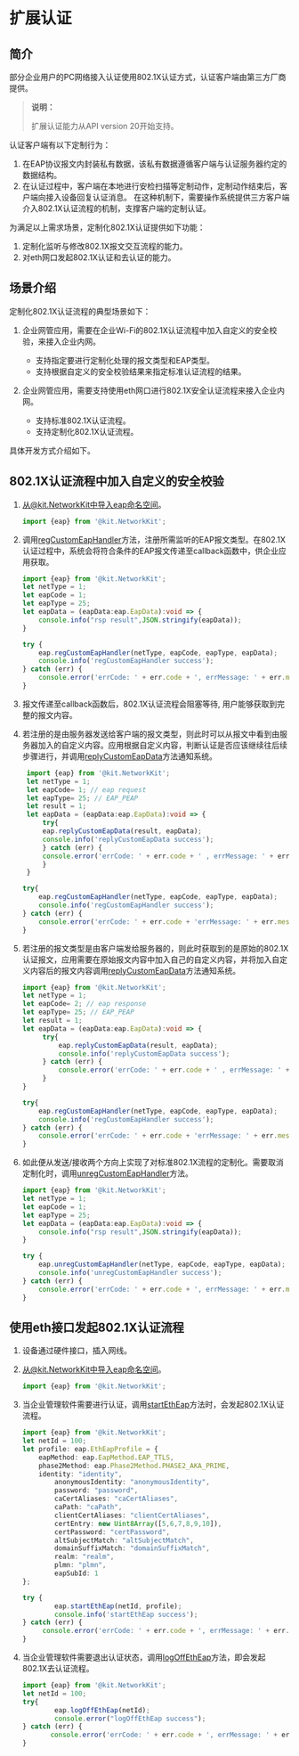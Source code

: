 # 扩展认证

<!--Kit: Network Kit-->
<!--Subsystem: Communication-->
<!--Owner: @foredward-->
<!--Designer: @h00918518-->
<!--Tester: @WIFIroam-test-->
<!--Adviser: @zhang_yixin13-->

## 简介

部分企业用户的PC网络接入认证使用802.1X认证方式，认证客户端由第三方厂商提供。

> **说明：**
>
> 扩展认证能力从API version 20开始支持。

认证客户端有以下定制行为：

1. 在EAP协议报文内封装私有数据，该私有数据遵循客户端与认证服务器约定的数据结构。
2. 在认证过程中，客户端在本地进行安检扫描等定制动作，定制动作结束后，客户端向接入设备回复认证消息。
   在这种机制下，需要操作系统提供三方客户端介入802.1X认证流程的机制，支撑客户端的定制认证。


为满足以上需求场景，定制化802.1X认证提供如下功能：

1. 定制化监听与修改802.1X报文交互流程的能力。
2. 对eth网口发起802.1X认证和去认证的能力。

## 场景介绍

定制化802.1X认证流程的典型场景如下：

1. 企业网管应用，需要在企业Wi-Fi的802.1X认证流程中加入自定义的安全校验，来接入企业内网。

   - 支持指定要进行定制化处理的报文类型和EAP类型。
   - 支持根据自定义的安全校验结果来指定标准认证流程的结果。

2. 企业网管应用，需要支持使用eth网口进行802.1X安全认证流程来接入企业内网。

   - 支持标准802.1X认证流程。
   - 支持定制化802.1X认证流程。

具体开发方式介绍如下。

## 802.1X认证流程中加入自定义的安全校验

1. 从@kit.NetworkKit中导入eap命名空间。
   
   ```ts
   import {eap} from '@kit.NetworkKit';
   ```
2. 调用[regCustomEapHandler](../reference/apis-network-kit/js-apis-net-eap.md#eapregcustomeaphandler)方法，注册所需监听的EAP报文类型。在802.1X认证过程中，系统会将符合条件的EAP报文传递至callback函数中，供企业应用获取。
   
   ```ts
   import {eap} from '@kit.NetworkKit';
   let netType = 1;
   let eapCode = 1;
   let eapType = 25;
   let eapData = (eapData:eap.EapData):void => {
       console.info("rsp result",JSON.stringify(eapData));
   }
   
   try {
       eap.regCustomEapHandler(netType, eapCode, eapType, eapData);
       console.info('regCustomEapHandler success');
   } catch (err) {
       console.error('errCode: ' + err.code + ', errMessage: ' + err.message);
   }
   ```
3. 报文传递至callback函数后，802.1X认证流程会阻塞等待, 用户能够获取到完整的报文内容。
4. 若注册的是由服务器发送给客户端的报文类型，则此时可以从报文中看到由服务器加入的自定义内容。应用根据自定义内容，判断认证是否应该继续往后续步骤进行，并调用[replyCustomEapData](../reference/apis-network-kit/js-apis-net-eap.md#eapreplycustomeapdata)方法通知系统。
   
   ```ts
    import {eap} from '@kit.NetworkKit';
    let netType = 1;
    let eapCode= 1; // eap request
    let eapType= 25; // EAP_PEAP
    let result = 1;
    let eapData = (eapData:eap.EapData):void => {
        try{
        eap.replyCustomEapData(result, eapData);
        console.info('replyCustomEapData success');   
        } catch (err) {   
        console.error('errCode: ' + err.code + ' , errMessage: ' + err.message);
        }
    }
   
   try{
       eap.regCustomEapHandler(netType, eapCode, eapType, eapData);   
   	   console.info('regCustomEapHandler success');
   } catch (err) {
       console.error('errCode: ' + err.code + 'errMessage: ' + err.message);
   }
   ```
5. 若注册的报文类型是由客户端发给服务器的，则此时获取到的是原始的802.1X认证报文，应用需要在原始报文内容中加入自己的自定义内容，并将加入自定义内容后的报文内容调用[replyCustomEapData](../reference/apis-network-kit/js-apis-net-eap.md#eapreplycustomeapdata)方法通知系统。
   
   ```ts
   import {eap} from '@kit.NetworkKit';
   let netType = 1;
   let eapCode= 2; // eap response
   let eapType= 25; // EAP_PEAP
   let result = 1;
   let eapData = (eapData:eap.EapData):void => {
        try{
            eap.replyCustomEapData(result, eapData);
            console.info('replyCustomEapData success');   
        } catch (err) {   
            console.error('errCode: ' + err.code + ' , errMessage: ' + err.message);
        }
   }
   
   try{
       eap.regCustomEapHandler(netType, eapCode, eapType, eapData);   
       console.info('regCustomEapHandler success');
   } catch (err) {
       console.error('errCode: ' + err.code + 'errMessage: ' + err.message);
   }
   ```
6. 如此便从发送/接收两个方向上实现了对标准802.1X流程的定制化。需要取消定制化时，调用[unregCustomEapHandler](../reference/apis-network-kit/js-apis-net-eap.md#eapunregcustomeaphandler)方法。
   
   ```ts
   import {eap} from '@kit.NetworkKit';
   let netType = 1;
   let eapCode = 1;
   let eapType = 25;
   let eapData = (eapData:eap.EapData):void => {
       console.info("rsp result",JSON.stringify(eapData));
   }
   
   try {
       eap.unregCustomEapHandler(netType, eapCode, eapType, eapData);
       console.info('unregCustomEapHandler success');
   } catch (err) {
       console.error('errCode: ' + err.code + ', errMessage: ' + err.message);
   }
   
   ```

## 使用eth接口发起802.1X认证流程

1. 设备通过硬件接口，插入网线。
2. 从@kit.NetworkKit中导入eap命名空间。
   
   ```ts
   import {eap} from '@kit.NetworkKit';
   ```
3. 当企业管理软件需要进行认证，调用[startEthEap](../reference/apis-network-kit/js-apis-net-eap.md#eapstartetheap)方法时，会发起802.1X认证流程。
   
   ```ts
   import {eap} from '@kit.NetworkKit';
   let netId = 100;
   let profile: eap.EthEapProfile = {
       eapMethod: eap.EapMethod.EAP_TTLS,
       phase2Method: eap.Phase2Method.PHASE2_AKA_PRIME,
       identity: "identity",
    	   anonymousIdentity: "anonymousIdentity",
    	   password: "password",
    	   caCertAliases: "caCertAliases",
    	   caPath: "caPath",
    	   clientCertAliases: "clientCertAliases",
    	   certEntry: new Uint8Array([5,6,7,8,9,10]),
    	   certPassword: "certPassword",
    	   altSubjectMatch: "altSubjectMatch",
    	   domainSuffixMatch: "domainSuffixMatch",
    	   realm: "realm",
    	   plmn: "plmn",
    	   eapSubId: 1
   };
   
   try {
    	   eap.startEthEap(netId, profile);
    	   console.info('startEthEap success');
   } catch (err) {
   	    console.error('errCode: ' + err.code + ', errMessage: ' + err.message);
   }
   ```
4. 当企业管理软件需要退出认证状态，调用[logOffEthEap](../reference/apis-network-kit/js-apis-net-eap.md#eaplogoffetheap)方法，即会发起802.1X去认证流程。
   
   ```ts
   import {eap} from '@kit.NetworkKit';
   let netId = 100;    
   try{
     	   eap.logOffEthEap(netId);
     	   console.error("logOffEthEap success");
   } catch (err) {
          console.error('errCode: ' + err.code + ', errMessage: ' + err.message);
   }
   ```